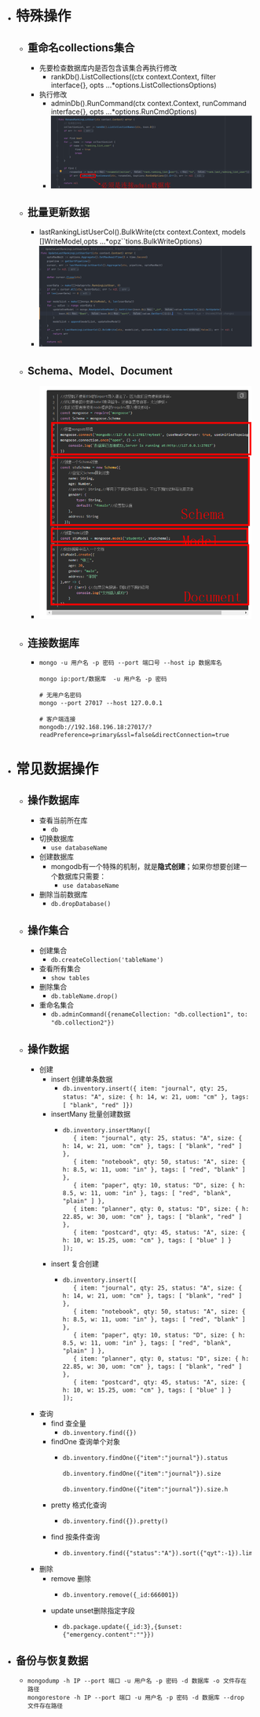 - # 特殊操作
	- ## 重命名collections集合
		- 先要检查数据库内是否包含该集合再执行修改
			- rankDb().ListCollections((ctx context.Context, filter interface{}, opts ...*options.ListCollectionsOptions)
		- 执行修改
			- adminDb().RunCommand(ctx context.Context, runCommand interface{}, opts ...*options.RunCmdOptions)
			- ![image.png](../assets/image_1670891938392_0.png)
	- ## 批量更新数据
		- lastRankingListUserCol().BulkWrite(ctx context.Context, models []WriteModel,opts ...*opz``tions.BulkWriteOptions）
		- ![image.png](../assets/image_1670892136800_0.png)
	- ## Schema、Model、Document
		- ![image.png](../assets/image_1671146824018_0.png)
	- ## 连接数据库
		- ```
		  mongo -u 用户名 -p 密码 --port 端口号 --host ip 数据库名
		   
		  mongo ip:port/数据库  -u 用户名 -p 密码
		  
		  # 无用户名密码
		  mongo --port 27017 --host 127.0.0.1
		   
		  # 客户端连接 
		  mongodb://192.168.196.18:27017/?readPreference=primary&ssl=false&directConnection=true
		  ```
- # 常见数据操作
	- ## 操作数据库
		- 查看当前所在库
			- `db`
		- 切换数据库
			- `use databaseName`
		- 创建数据库
			- mongodb有一个特殊的机制，就是**隐式创建**；如果你想要创建一个数据库只需要：
				- `use databaseName`
		- 删除当前数据库
			- `db.dropDatabase()`
	- ## 操作集合
		- 创建集合
			- `db.createCollection('tableName')`
		- 查看所有集合
			- `show tables`
		- 删除集合
			- `db.tableName.drop()`
		- 重命名集合
			- `db.adminCommand({renameCollection: "db.collection1", to: "db.collection2"})`
	- ## 操作数据
		- 创建
			- insert 创建单条数据
				- `db.inventory.insert({ item: "journal", qty: 25, status: "A", size: { h: 14, w: 21, uom: "cm" }, tags: [ "blank", "red" ]})`
			- insertMany 批量创建数据
				- ```
				  db.inventory.insertMany([
				     { item: "journal", qty: 25, status: "A", size: { h: 14, w: 21, uom: "cm" }, tags: [ "blank", "red" ] },
				     { item: "notebook", qty: 50, status: "A", size: { h: 8.5, w: 11, uom: "in" }, tags: [ "red", "blank" ] },
				     { item: "paper", qty: 10, status: "D", size: { h: 8.5, w: 11, uom: "in" }, tags: [ "red", "blank", "plain" ] },
				     { item: "planner", qty: 0, status: "D", size: { h: 22.85, w: 30, uom: "cm" }, tags: [ "blank", "red" ] },
				     { item: "postcard", qty: 45, status: "A", size: { h: 10, w: 15.25, uom: "cm" }, tags: [ "blue" ] }
				  ]);
				  ```
			- insert 复合创建
				- ```
				  db.inventory.insert([
				     { item: "journal", qty: 25, status: "A", size: { h: 14, w: 21, uom: "cm" }, tags: [ "blank", "red" ] },
				     { item: "notebook", qty: 50, status: "A", size: { h: 8.5, w: 11, uom: "in" }, tags: [ "red", "blank" ] },
				     { item: "paper", qty: 10, status: "D", size: { h: 8.5, w: 11, uom: "in" }, tags: [ "red", "blank", "plain" ] },
				     { item: "planner", qty: 0, status: "D", size: { h: 22.85, w: 30, uom: "cm" }, tags: [ "blank", "red" ] },
				     { item: "postcard", qty: 45, status: "A", size: { h: 10, w: 15.25, uom: "cm" }, tags: [ "blue" ] }
				  ]);
				  ```
		- 查询
			- find 查全量
				- `db.inventory.find({})`
			- findOne 查询单个对象
				- ```
				  db.inventory.findOne({"item":"journal"}).status
				  
				  db.inventory.findOne({"item":"journal"}).size
				  
				  db.inventory.findOne({"item":"journal"}).size.h
				  ```
			- pretty 格式化查询
				- ```
				  db.inventory.find({}).pretty()
				  ```
			- find 按条件查询
				- ```
				  db.inventory.find({"status":"A"}).sort({"qyt":-1}).limit(2).pretty()
				  ```
		- 删除
			- remove 删除
				- ```
				  db.inventory.remove({_id:666001})
				  ```
			- update  unset删除指定字段
				- ```
				  db.package.update({_id:3},{$unset:{"emergency.content":""}})
				  ```
- ## 备份与恢复数据
	- ```
	  mongodump -h IP --port 端口 -u 用户名 -p 密码 -d 数据库 -o 文件存在路径 
	  mongorestore -h IP --port 端口 -u 用户名 -p 密码 -d 数据库 --drop 文件存在路径
	  ```
